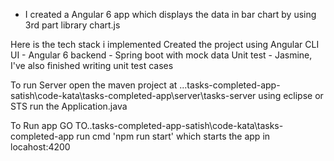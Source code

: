 * I created a Angular 6 app which displays the data in bar chart by using 3rd part library chart.js

Here is the tech stack i implemented
 Created the project using Angular CLI
 UI - Angular 6 
 backend - Spring boot with mock data
 Unit test - Jasmine, I've also finished writing unit test cases

To run Server
open the maven project at ...tasks-completed-app-satish\code-kata\tasks-completed-app\server\tasks-server using eclipse or STS
run the Application.java

To Run app
 GO TO..tasks-completed-app-satish\code-kata\tasks-completed-app run cmd 'npm run start' which starts the app in locahost:4200